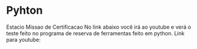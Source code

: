 # Pyhton
Estacio Missao de Certificacao
No link abaixo você irá ao youtube e verá o teste feito no programa de reserva de ferramentas feito em python.
Link para youtube:
